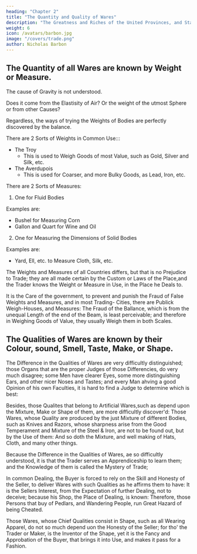 ```yaml
---
heading: "Chapter 2"
title: "The Quantity and Quality of Wares"
description: "The Greatness and Riches of the United Provinces, and States of Venice, consider'd, with the little Tract of Ground that belongs to either of their Territories, sufficiently demonstrate the great Advantage and Profit that Trade brings to a Nation"
weight: 6
icon: /avatars/barbon.jpg
image: "/covers/trade.png"
author: Nicholas Barbon
---
```





## The Quantity of all Wares are known by Weight or Measure. 

The cause of Gravity is not understood.

<!-- , neither is it Material to this Purpose; Whether -->

Does it come from the Elastisity of Air? Or the weight of the utmost Sphere or from other Causes? 

Regardless, the ways of trying the Weights of Bodies are perfectly discovered by the balance. 

There are 2 Sorts of Weights in Common Use:::
- The Troy
  - This is used to Weigh Goods of most Value, such as Gold, Silver and Silk, etc.
- The Averdupois
  - This is used for Coarser, and more Bulky Goods, as Lead, Iron, etc.

There are 2 Sorts of Measures:

1. One for Fluid Bodies

Examples are:
- Bushel for Measuring Corn
- Gallon and Quart for Wine and Oil

2. One for Measuring the Dimensions of Solid Bodies

Examples are:
- Yard, Ell, etc. to Measure Cloth, Silk, etc.


The Weights and Measures of all Countries differs, but that is no Prejudice to Trade; they are all made certain by the Custom or Laws of the Place,and the Trader knows the Weight or Measure in Use, in the Place he Deals to. 

It is the Care of the government, to prevent and punish the Fraud of False Weights and Measures, and in most Trading- Cities, there are Publick Weigh-Houses, and Measures: The Fraud of the Ballance, which is from the unequal Length of the end of the Beam, is least perceivable; and therefore in Weighing Goods of Value, they usually Weigh them in both Scales.


## The Qualities of Wares are known by their Colour, sound, Smell, Taste, Make, or Shape.

The Difference in the Qualities of Wares are very difficultly distinguished; those Organs that are the proper Judges of those Differencies, do very much disagree; some Men have clearer Eyes, some more distinguishing Ears, and other nicer Noses and Tastes; and every Man ahving a good Opinion of his own Faculties, it is hard to find a Judge to determine which is best: 

Besides, those Qualites that belong to Artificial Wares,such as depend upon the Mixture, Make or Shape of them, are more difficultly discover'd: Those Wares, whose Quality are produced by the just Mixture of different Bodies, such as Knives and Razors, whose sharpness arise from the Good Temperament and Mixture of the Steel & Iron, are not to be found out, but by the Use of them: And so doth the Mixture, and well making of Hats, Cloth, and many other things.

Because the Difference in the Qualities of Wares, ae so difficultly understood, it is that the Trader serves an Apprendiceship to learn them; and the Knowledge of them is called the Mystery of Trade; 

In common Dealing, the Buyer is forced to rely on the Skill and Honesty of the Seller, to deliver Wares with such Qualities as he affirms them to have: It is the Sellers Interest, from the Expectation of further Dealing, not to deceive; because his Shop, the Place of Dealing, is known: Therefore, those Persons that buy of Pedlars, and Wandering People, run Great Hazard of being Cheated.

Those Wares, whose Chief Qualities consist in Shape, such as all Wearing Apparel, do not so much depend uon the Honesty of the Seller; for tho' the Trader or Maker, is the Inventor of the Shape, yet it is the Fancy and Approbation of the Buyer, that brings it into Use, and makes it pass for a Fashion.


